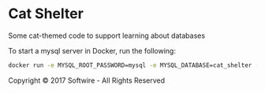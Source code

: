 Cat Shelter
===========

Some cat-themed code to support learning about databases

To start a mysql server in Docker, run the following:

```bash
docker run -e MYSQL_ROOT_PASSWORD=mysql -e MYSQL_DATABASE=cat_shelter -p 3306:3306 -d mysql
```

Copyright © 2017 Softwire - All Rights Reserved
